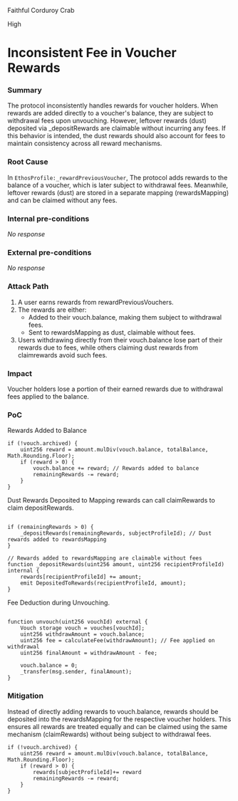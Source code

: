 Faithful Corduroy Crab

High

# Inconsistent Fee in Voucher Rewards

### Summary

The protocol inconsistently handles rewards for voucher holders. When rewards are added directly to a voucher's balance, they are subject to withdrawal fees upon unvouching. However, leftover rewards (dust) deposited via _depositRewards are claimable without incurring any fees. If this behavior is intended, the dust rewards should also account for fees to maintain consistency across all reward mechanisms.



### Root Cause


In ``EthosProfile:_rewardPreviousVoucher``, The protocol adds rewards to the balance of a voucher, which is later subject to withdrawal fees. Meanwhile, leftover rewards (dust) are stored in a separate mapping (rewardsMapping) and can be claimed without any fees.

### Internal pre-conditions

_No response_

### External pre-conditions

_No response_

### Attack Path

1. A user earns rewards from rewardPreviousVouchers.
2. The rewards are either:
   - Added to their vouch.balance, making them subject to withdrawal fees.
   - Sent to rewardsMapping as dust, claimable without fees.
3. Users withdrawing directly from their vouch.balance lose part of their rewards due to fees, while others claiming dust rewards from claimrewards avoid such fees.

### Impact

Voucher holders lose a portion of their earned rewards due to withdrawal fees applied to the balance.


### PoC


Rewards Added to Balance

```solidity
if (!vouch.archived) {
    uint256 reward = amount.mulDiv(vouch.balance, totalBalance, Math.Rounding.Floor);
    if (reward > 0) {
        vouch.balance += reward; // Rewards added to balance
        remainingRewards -= reward;
    }
}
```
Dust Rewards Deposited to Mapping rewards can call claimRewards to claim depositRewards.
```solidity

if (remainingRewards > 0) {
    _depositRewards(remainingRewards, subjectProfileId); // Dust rewards added to rewardsMapping
}

// Rewards added to rewardsMapping are claimable without fees
function _depositRewards(uint256 amount, uint256 recipientProfileId) internal {
    rewards[recipientProfileId] += amount;
    emit DepositedToRewards(recipientProfileId, amount);
}
```
Fee Deduction during Unvouching.
```solidity

function unvouch(uint256 vouchId) external {
    Vouch storage vouch = vouches[vouchId];
    uint256 withdrawAmount = vouch.balance;
    uint256 fee = calculateFee(withdrawAmount); // Fee applied on withdrawal
    uint256 finalAmount = withdrawAmount - fee;

    vouch.balance = 0;
    _transfer(msg.sender, finalAmount);
}
```

### Mitigation


Instead of directly adding rewards to vouch.balance, rewards should be deposited into the rewardsMapping for the respective voucher holders. This ensures all rewards are treated equally and can be claimed using the same mechanism (claimRewards) without being subject to withdrawal fees.

```solidity
if (!vouch.archived) {
    uint256 reward = amount.mulDiv(vouch.balance, totalBalance, Math.Rounding.Floor);
    if (reward > 0) {
        rewards[subjectProfileId]+= reward
        remainingRewards -= reward;
    }
}
```
